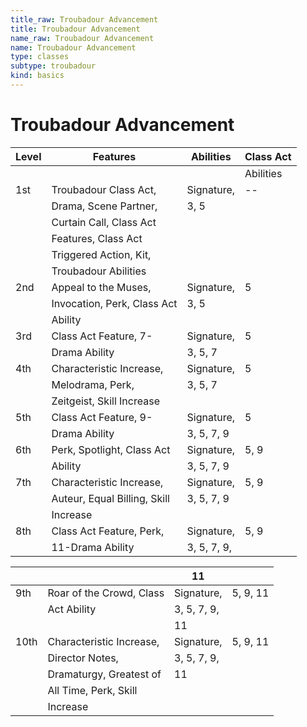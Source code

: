 ```yaml
---
title_raw: Troubadour Advancement
title: Troubadour Advancement
name_raw: Troubadour Advancement
name: Troubadour Advancement
type: classes
subtype: troubadour
kind: basics
---
```


# Troubadour Advancement

| Level | Features                     | Abilities   | Class Act |
| ----- | ---------------------------- | ----------- | --------- |
|       |                              |             | Abilities |
| 1st   | Troubadour Class Act,        | Signature,  | --        |
|       | Drama, Scene Partner,        | 3, 5        |           |
|       | Curtain Call, Class Act      |             |           |
|       | Features, Class Act          |             |           |
|       | Triggered Action, Kit,       |             |           |
|       | Troubadour Abilities         |             |           |
| 2nd   | Appeal to the Muses,         | Signature,  | 5         |
|       | Invocation, Perk, Class Act  | 3, 5        |           |
|       | Ability                      |             |           |
| 3rd   | Class Act Feature, 7-        | Signature,  | 5         |
|       | Drama Ability                | 3, 5, 7     |           |
| 4th   | Characteristic Increase,     | Signature,  | 5         |
|       | Melodrama, Perk,             | 3, 5, 7     |           |
|       | Zeitgeist, Skill Increase    |             |           |
| 5th   | Class Act Feature, 9-        | Signature,  | 5         |
|       | Drama Ability                | 3, 5, 7, 9  |           |
| 6th   | Perk, Spotlight, Class Act   | Signature,  | 5, 9      |
|       | Ability                      | 3, 5, 7, 9  |           |
| 7th   | Characteristic Increase,     | Signature,  | 5, 9      |
|       | Auteur, Equal Billing, Skill | 3, 5, 7, 9  |           |
|       | Increase                     |             |           |
| 8th   | Class Act Feature, Perk,     | Signature,  | 5, 9      |
|       | 11-Drama Ability             | 3, 5, 7, 9, |           |

|      |                          | 11          |          |
| ---- | ------------------------ | ----------- | -------- |
| 9th  | Roar of the Crowd, Class | Signature,  | 5, 9, 11 |
|      | Act Ability              | 3, 5, 7, 9, |          |
|      |                          | 11          |          |
| 10th | Characteristic Increase, | Signature,  | 5, 9, 11 |
|      | Director Notes,          | 3, 5, 7, 9, |          |
|      | Dramaturgy, Greatest of  | 11          |          |
|      | All Time, Perk, Skill    |             |          |
|      | Increase                 |             |          |

